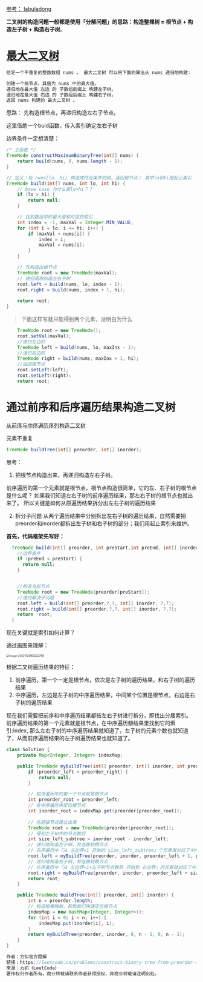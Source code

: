 [参考： labuladong](https://labuladong.github.io/algo/2/21/38/)

**二叉树的构造问题一般都是使用「分解问题」的思路：构造整棵树 = 根节点 + 构造左子树 + 构造右子树**。

# [最大二叉树](https://leetcode.cn/problems/maximum-binary-tree/)

```java
给定一个不重复的整数数组 nums 。 最大二叉树 可以用下面的算法从 nums 递归地构建:

创建一个根节点，其值为 nums 中的最大值。
递归地在最大值 左边 的 子数组前缀上 构建左子树。
递归地在最大值 右边 的 子数组后缀上 构建右子树。
返回 nums 构建的 最大二叉树 。
```



思路： 先构造根节点，再递归构造左右子节点。

这里借助一个buid函数，传入索引确定左右子树

边界条件一定想清楚： 

```java
/* 主函数 */
TreeNode constructMaximumBinaryTree(int[] nums) {
    return build(nums, 0, nums.length - 1);
}

// 定义：将 nums[lo..hi] 构造成符合条件的树，返回根节点； 其中lo和hi是起止索引
TreeNode build(int[] nums, int lo, int hi) {
    // base case 为什么是lo>hi？？
    if (lo > hi) {
        return null;
    }

    // 找到数组中的最大值和对应的索引
    int index = -1, maxVal = Integer.MIN_VALUE;
    for (int i = lo; i <= hi; i++) {
        if (maxVal < nums[i]) {
            index = i;
            maxVal = nums[i];
        }
    }

    // 先构造出根节点
    TreeNode root = new TreeNode(maxVal);
    // 递归调用构造左右子树
    root.left = build(nums, lo, index - 1);
    root.right = build(nums, index + 1, hi);
    
    return root;
}

```

> 下面这样写就只能得到两个元素，没明白为什么

```java
    TreeNode root = new TreeNode();
    root.setVal(maxVal);
    //递归左边的
    TreeNode left = build(nums, lo, maxInx - 1);
    //递归右边的
    TreeNode right = build(nums, maxInx + 1, hi);
    //返回根节点
    root.setLeft(left);
    root.setLeft(right);
    return root;
```

# 通过前序和后序遍历结果构造二叉树

[从前序与中序遍历序列构造二叉树](https://leetcode.cn/problems/construct-binary-tree-from-preorder-and-inorder-traversal/)

元素不重复

```java
TreeNode buildTree(int[] preorder, int[] inorder);
```

思考：

1. 把根节点构造出来，再递归构造左右子树。

前序遍历的第一个元素就是根节点，根节点构造很简单，它的左、右子树的根节点是什么呢？ 如果我们知道左右子树的前序遍历结果，那左右子树的根节点也就出来了。 所以关键是如何从原遍历结果拆分出左右子树的遍历结果

2. 拆分子问题
   从两个遍历结果中分别拆出左右子树的遍历结果，自然需要把preorder和inorder都拆出左子树和右子树的部分；我们用起止索引来维护。

**首先，代码框架先写好：**

```java
  TreeNode build(int[] preorder, int preStart,int preEnd, int[] inorder,int inStart,int inEnd) {
    //边界条件
    if (preEnd < preStart) {
      return null;
    }


    //构造当前节点
    TreeNode root = new TreeNode(preorder[preStart]);
    //递归解决子问题
    root.left = build(int[] preorder,?,?, int[] inorder, ?,?);
    root.right = build(int[] preorder,?,?, int[] inorder, ?,?);
    return  root;
  }
```

现在关键就是索引如何计算？ 

 通过画图来理解：

<img src="https://piggo-picture.oss-cn-hangzhou.aliyuncs.com/image-20221124160222798.png" alt="image-20221124160222798" style="zoom:50%;" />

根据二叉树遍历结果的特征：

1. 前序遍历，第一个一定是根节点，依次是左子树的遍历结果，和右子树的遍历结果
2. 中序遍历，左边是左子树的中序遍历结果，中间某个位置是根节点，右边是右子树的遍历结果

现在我们需要把前序和中序遍历结果都按左右子树进行拆分，即找出分届索引。   前序遍历结果的第一个元素就是根节点，在中序遍历额结果里找到它的索引:index, 那么左右子树的中序遍历结果就知道了，左子树的元素个数也就知道了，从而前序遍历结果的左子树遍历结果也就知道了。

```java
class Solution {
    private Map<Integer, Integer> indexMap;

    public TreeNode myBuildTree(int[] preorder, int[] inorder, int preorder_left, int preorder_right, int inorder_left, int inorder_right) {
        if (preorder_left > preorder_right) {
            return null;
        }

        // 前序遍历中的第一个节点就是根节点
        int preorder_root = preorder_left;
        // 在中序遍历中定位根节点
        int inorder_root = indexMap.get(preorder[preorder_root]);
        
        // 先把根节点建立出来
        TreeNode root = new TreeNode(preorder[preorder_root]);
        // 得到左子树中的节点数目
        int size_left_subtree = inorder_root - inorder_left;
        // 递归地构造左子树，并连接到根节点
        // 先序遍历中「从 左边界+1 开始的 size_left_subtree」个元素就对应了中序遍历中「从 左边界 开始到 根节点定位-1」的元素
        root.left = myBuildTree(preorder, inorder, preorder_left + 1, preorder_left + size_left_subtree, inorder_left, inorder_root - 1);
        // 递归地构造右子树，并连接到根节点
        // 先序遍历中「从 左边界+1+左子树节点数目 开始到 右边界」的元素就对应了中序遍历中「从 根节点定位+1 到 右边界」的元素
        root.right = myBuildTree(preorder, inorder, preorder_left + size_left_subtree + 1, preorder_right, inorder_root + 1, inorder_right);
        return root;
    }

    public TreeNode buildTree(int[] preorder, int[] inorder) {
        int n = preorder.length;
        // 构造哈希映射，帮助我们快速定位根节点
        indexMap = new HashMap<Integer, Integer>();
        for (int i = 0; i < n; i++) {
            indexMap.put(inorder[i], i);
        }
        return myBuildTree(preorder, inorder, 0, n - 1, 0, n - 1);
    }
}

作者：力扣官方题解
链接：https://leetcode.cn/problems/construct-binary-tree-from-preorder-and-inorder-traversal/solutions/255811/cong-qian-xu-yu-zhong-xu-bian-li-xu-lie-gou-zao-9/
来源：力扣（LeetCode）
著作权归作者所有。商业转载请联系作者获得授权，非商业转载请注明出处。
```

